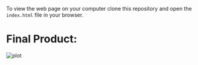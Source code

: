 To view the web page on your computer clone this repository and open the `index.html` file in your browser.

# Final Product:

![plot](./images/homepage.png)
